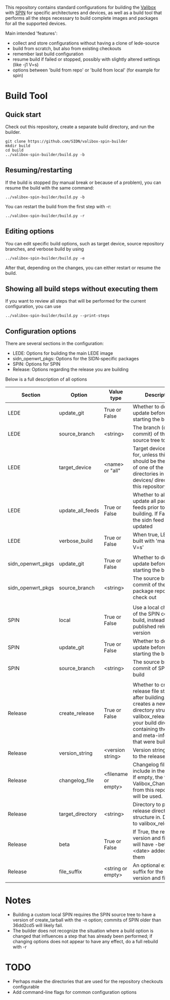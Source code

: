 
This repository contains standard configurations for building the [Valibox](https://valibox.sidnlabs.nl) with [SPIN](https://spin.sidnlabs.nl) for specific architectures and devices, as well as a build tool that performs all the steps necessary to build complete images and packages for all the supported devices.

Main intended 'features':
* collect and store configurations without having a clone of lede-source
* build from scratch, but also from existing checkouts
* remember last build configuration
* resume build if failed or stopped, possibly with slightly altered settings (like -j1 V=s)
* options between 'build from repo' or 'build from local' (for example for spin)

# Build Tool

## Quick start

Check out this repository, create a separate build directory, and run the builder.

    git clone https://github.com/SIDN/valibox-spin-builder
    mkdir build
    cd build
    ../valibox-spin-builder/build.py -b

## Resuming/restarting

If the build is stopped (by manual break or because of a problem), you can resume the build with the same command:

    ../valibox-spin-builder/build.py -b

You can restart the build from the first step with -r:

    ../valibox-spin-builder/build.py -r

## Editing options

You can edit specific build options, such as target device, source repository branches, and verbose build by using

    ../valibox-spin-builder/build.py -e

After that, depending on the changes, you can either restart or resume the build.

## Showing all build steps without executing them

If you want to review all steps that will be performed for the current configuration, you can use

    ../valibox-spin-builder/build.py --print-steps


## Configuration options

There are several sections in the configuration:

* LEDE: Options for building the main LEDE image
* sidn_openwrt_pkgs: Options for the SIDN-specific packages
* SPIN: Options for SPIN
* Release: Options regarding the release you are building

Below is a full description of all options

Section | Option | Value type | Description
--------|--------|------------|------------
LEDE | update_git | True or False | Whether to do a git update before starting the build
LEDE | source_branch | &lt;string&gt; | The branch (or commit) of the lede-source tree to build
LEDE | target_device | &lt;name&gt; or "all" | Target device to build for, unless this is all it should be the name of one of the directories in the devices/ directory in this repository.
LEDE | update_all_feeds | True or False | Whether to always update all package feeds prior to building. If False, only the sidn feed is updated
LEDE | verbose_build | True or False | When true, LEDE is built with 'make -j1 V=s'
 | | |
sidn_openwrt_pkgs | update_git | True or False | Whether to do a git update before starting the build
sidn_openwrt_pkgs | source_branch | &lt;string&gt; | The source branch or commit of the SIDN package repository to check out
 | | |
SPIN | local | True or False | Use a local checkout of the SPIN code to build, instead of a published release version
SPIN | update_git | True or False | Whether to do a git update before starting the build
SPIN | source_branch | &lt;string&gt; | The source branch of commit of SPIN to build
 | | |
Release | create_release | True or False | Whether to create the release file structure after building. This creates a new directory structure valibox_release in your build directory, containing the images and meta-information that were built.
Release | version_string | &lt;version string&gt; | Version string to give to the release
Release | changelog_file | &lt;filename or empty&gt; | Changelog file to include in the release. If empty, the file Valibox_Changelog.txt from this repository will be used.
Release | target_directory | &lt;string&gt; | Directory to place the release directory structure in. Defaults to valibox_release
Release | beta | True or False | If True, the release version and filenames will have -beta-&lt;date&gt; added to them
Release | file_suffix | &lt;string or empty&gt; | An optional extra suffix for the release version and filenames


# Notes

* Building a custom local SPIN requires the SPIN source tree to have a version of create_tarball with the -n option; commits of SPIN older than 36dd2cd5 will likely fail.
* The builder does not recognize the situation where a build option is changed that influences a step that has already been performed; if changing options does not appear to have any effect, do a full rebuild with -r


# TODO

* Perhaps make the directories that are used for the repository checkouts configurable
* Add command-line flags for common configuration options

